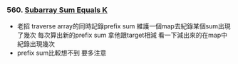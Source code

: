 ### 560. [Subarray Sum Equals K](https://leetcode.com/problems/subarray-sum-equals-k/)
- 老招 traverse array的同時記錄prefix sum 維護一個map去紀錄某個sum出現了幾次 每次算出新的prefix sum 拿他跟target相減 看一下減出來的在map中紀錄出現幾次
- prefix sum比較想不到 要多注意